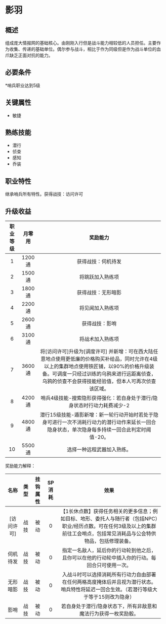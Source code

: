 # 影羽

## 概述

组成庞大情报网的基础核心。由刚刚入行但是战斗能力相较低的人员担任。主要作为收集、传递的基础单位。偶尔参与战斗，相比于作为同级但是作为战斗单位的血爪缺乏正面对抗的能力。

## 必要条件

*哨兵职业达到5级

## 关键属性

* 敏捷

## 熟练技能

* 潜行
* 侦查
* 感知
* 乔装
  
## 职业特性

继承哨兵所有特性。获得战技：访问许可

## 升级收益

职业等级|月零用|奖励能力
:--:|:--:|:--:
1|1200通|获得战技：伺机待发
2|1500通|将跳跃加入熟练项
3|1800通|获得战技：无形暗影 
4|2200通|将见闻加入熟练项
5|2600通|获得战技：影哨
6|3100通|将战术加入熟练项
7|3600通|将[访问许可]升级为[调度许可] 并新增：可在西大陆任意地点使用更低廉的价格购买补给品，同时允许在4级以上的集群地点使用铁匠铺，以90%的价格升级装备。可调度一只经过训练的乌鸦来进行远距离侦查，乌鸦的侦查不会获得技能经验值，但本人可再次侦查该区域。
8|4200通|哨兵4级技能-搜索隐形获得强化：若自身处于潜行/隐身状态时行动力耗费减少-2
9|4800通|潜行15级技能-遁影新增：新一轮行动开始时若处于隐身可进行一次不消耗行动力的潜行动作来延长一回合隐身状态，单次隐身每多持续一回合此判定时阈值-20。
10|5500通|选择一种远程武器加入熟练。

奖励能力解释：

名称|类型|挂钩属性|SP消耗|效果
:--:|:--:|:--:|:--:|:--:
[访问许可]|战技|被动|0|【1长休点数】获得任务相关的更多信息；例如目标、地形、委托人与随行者（包括NPC）职业/经历点数。可在任何3级及以上的集群前往工会哨点，包括常见消耗品与公会特供物品，包括修理装备。
伺机待发|战技|被动|0|指定一名敌人，延后你的行动轮到他之后，且你可以在他的行动轮中插入你的行动。每回合只可使用一次。
无形暗影|战技|被动|0|入战斗时可以选择消耗所有行动力自由部署在任何两格高度掩体后并且视为潜行状态。哨兵特性将延迟一回合生效。（若潜行等级大于等于15则改为隐身）
影哨|战技|被动|0|若自身处于潜行/隐身状态下，所有非敌意和魔法行为获得一枚奖励骰。

